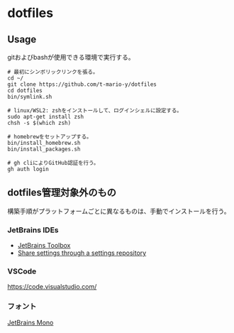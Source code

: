 # dotfiles

## Usage

gitおよびbashが使用できる環境で実行する。

```shell script
# 最初にシンボリックリンクを張る。
cd ~/
git clone https://github.com/t-mario-y/dotfiles
cd dotfiles
bin/symlink.sh

# linux/WSL2: zshをインストールして、ログインシェルに設定する。
sudo apt-get install zsh
chsh -s $(which zsh)

# homebrewをセットアップする。
bin/install_homebrew.sh
bin/install_packages.sh

# gh cliによりGitHub認証を行う。
gh auth login
```

## dotfiles管理対象外のもの

構築手順がプラットフォームごとに異なるものは、手動でインストールを行う。

### JetBrains IDEs

- [JetBrains Toolbox](https://www.jetbrains.com/ja-jp/toolbox-app/)
- [Share settings through a settings repository](https://www.jetbrains.com/help/idea/sharing-your-ide-settings.html#settings-repository)

### VSCode

<https://code.visualstudio.com/>

### フォント

[JetBrains Mono](https://github.com/JetBrains/JetBrainsMono)
